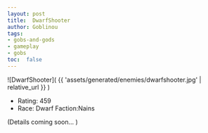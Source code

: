 ```yaml
---
layout: post
title:  DwarfShooter
author: Goblinou
tags:
- gobs-and-gods
- gameplay
- gobs
toc:  false
---
```


![DwarfShooter]( {{ 'assets/generated/enemies/dwarfshooter.jpg' | relative_url }} )
- Rating: 459
- Race: Dwarf  Faction:Nains

(Details coming soon... )